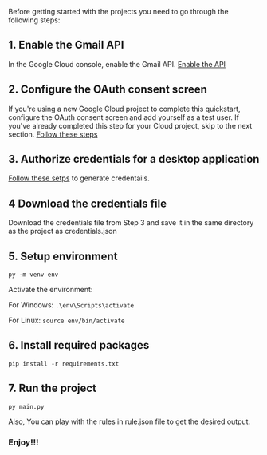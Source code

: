 Before getting started with the projects you need to go through the following steps:
## 1. Enable the Gmail API
In the Google Cloud console, enable the Gmail API. [Enable the API](https://console.cloud.google.com/flows/enableapi?apiid=gmail.googleapis.com)

## 2. Configure the OAuth consent screen
If you're using a new Google Cloud project to complete this quickstart, configure the OAuth consent screen and add yourself as a test user. If you've already completed this step for your Cloud project, skip to the next section. [Follow these steps](https://developers.google.com/gmail/api/quickstart/python#configure_the_oauth_consent_screen)

## 3. Authorize credentials for a desktop application

[Follow these setps](https://developers.google.com/gmail/api/quickstart/python#authorize_credentials_for_a_desktop_application) to generate credentails.

## 4 Download the credentials file
Download the credentials file from Step 3 and save it in the same directory as the project as credentials.json

## 5. Setup environment
```py -m venv env```

Activate the environment:

For Windows:
```.\env\Scripts\activate```

For Linux:
```source env/bin/activate```

## 6. Install required packages
```pip install -r requirements.txt```

## 7. Run the project
```py main.py```

Also, You can play with the rules in rule.json file to get the desired output.


### Enjoy!!!
